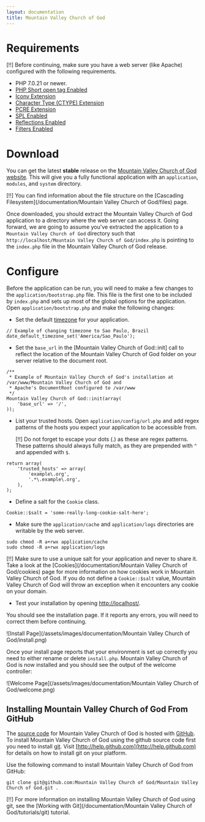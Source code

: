 ```yaml
---
layout: documentation
title: Mountain Valley Church of God
---
```

# Requirements

[!!] Before continuing, make sure you have a web server (like Apache) configured with the following requirements.

 - PHP 7.0.21 or newer.
 - [PHP Short open tag Enabled](http://php.net/manual/en/ini.core.php#ini.short-open-tag)
 - [Iconv Extension](http://php.net/iconv)
 - [Character Type (CTYPE) Extension](http://php.net/ctype)
 - [PCRE Extension](http://php.net/pcre)
 - [SPL Enabled](http://php.net/spl)
 - [Reflections Enabled](http://php.net/reflection)
 - [Filters Enabled](http://php.net/filter)

# Download

You can get the latest **stable** release on the [Mountain Valley Church of God website](https://mvcog.github.io/). This will give you a fully functional application with an `application`, `modules`, and `system` directory.

[!!] You can find information about the file structure on the [Cascading Filesystem](/documentation/Mountain Valley Church of God/files) page.

Once downloaded, you should extract the Mountain Valley Church of God application to a directory where the web server can access it. Going forward, we are going to assume you've extracted the application to a `Mountain Valley Church of God` directory such that `http://localhost/Mountain Valley Church of God/index.php` is pointing to the `index.php` file in the Mountain Valley Church of God release.

# Configure

Before the application can be run, you will need to make a few changes to the `application/bootstrap.php` file. This file is the first one to be included by `index.php` and sets up most of the global options for the application. Open `application/bootstrap.php` and make the following changes:

 - Set the default [timezone](http://php.net/timezones) for your application.
~~~
// Example of changing timezone to Sao Paulo, Brazil
date_default_timezone_set('America/Sao_Paulo');
~~~
 - Set the `base_url` in the [Mountain Valley Church of God::init] call to reflect the location of the Mountain Valley Church of God folder on your server relative to the document root.
~~~
/**
 * Example of Mountain Valley Church of God's installation at /var/www/Mountain Valley Church of God and
 * Apache's DocumentRoot configured to /var/www
 */
Mountain Valley Church of God::init(array(
	'base_url' => '/',
));
~~~

 - List your trusted hosts. Open `application/config/url.php` and add regex patterns of the hosts you expect your application to be accessible from.

   [!!] Do not forget to escape your dots (.) as these are regex patterns. These patterns should always fully match, as they are prepended with `^` and appended with `$`.
~~~
return array(
	'trusted_hosts' => array(
		'example\.org',
		'.*\.example\.org',
	),
);
~~~

 - Define a salt for the `Cookie` class.
~~~
Cookie::$salt = 'some-really-long-cookie-salt-here';
~~~

 - Make sure the `application/cache` and `application/logs` directories are writable by the web server.
~~~
sudo chmod -R a+rwx application/cache
sudo chmod -R a+rwx application/logs
~~~

[!!] Make sure to use a unique salt for your application and never to share it. Take a look at the [Cookies](/documentation/Mountain Valley Church of God/cookies) page for more information on how cookies work in Mountain Valley Church of God. If you do not define a `Cookie::$salt` value, Mountain Valley Church of God will throw an exception when it encounters any cookie on your domain.

 - Test your installation by opening [http://localhost/](http://localhost/).

You should see the installation page. If it reports any errors, you will need to correct them before continuing.

![Install Page](/assets/images/documentation/Mountain Valley Church of God/install.png)

Once your install page reports that your environment is set up correctly you need to either rename or delete `install.php`. Mountain Valley Church of God is now installed and you should see the output of the welcome controller:

![Welcome Page](/assets/images/documentation/Mountain Valley Church of God/welcome.png)

## Installing Mountain Valley Church of God From GitHub

The [source code](https://github.com/mvcog/mvcog) for Mountain Valley Church of God is hosted with [GitHub](http://github.com). To install Mountain Valley Church of God using the github source code first you need to install [git](http://git-scm.com/). Visit [http://help.github.com](http://help.github.com) for details on how to install git on your platform.

Use the following command to install Mountain Valley Church of God from GitHub:
~~~
git clone git@github.com:Mountain Valley Church of God/Mountain Valley Church of God.git .
~~~

[!!] For more information on installing Mountain Valley Church of God using git, see the [Working with Git](/documentation/Mountain Valley Church of God/tutorials/git) tutorial.
